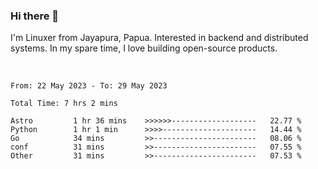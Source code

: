 ### Hi there 👋

I'm Linuxer from Jayapura, Papua. Interested in backend and distributed systems. In my spare time, I love building open-source products.

<br>

 
 <!--START_SECTION:waka-->

```text
From: 22 May 2023 - To: 29 May 2023

Total Time: 7 hrs 2 mins

Astro         1 hr 36 mins    >>>>>>-------------------   22.77 %
Python        1 hr 1 min      >>>>---------------------   14.44 %
Go            34 mins         >>-----------------------   08.06 %
conf          31 mins         >>-----------------------   07.55 %
Other         31 mins         >>-----------------------   07.53 %
```

<!--END_SECTION:waka-->
